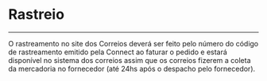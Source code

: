 # Rastreio

---

O rastreamento no site dos Correios deverá ser feito pelo número do código de rastreamento emitido pela Connect ao faturar o pedido e estará disponível no sistema dos correios assim que os correios fizerem a coleta da mercadoria no fornecedor (até 24hs após o despacho pelo fornecedor).